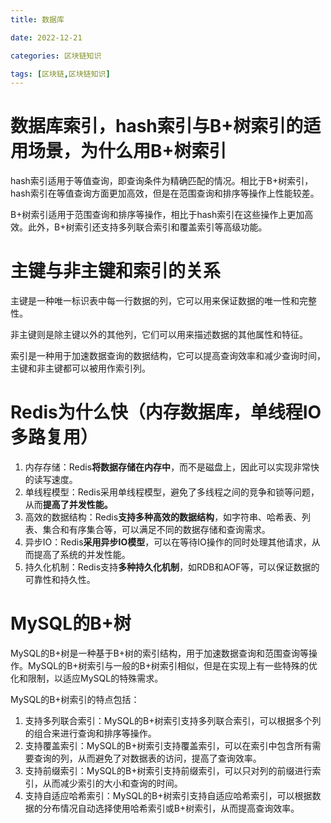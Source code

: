 ```yaml
---
title: 数据库

date: 2022-12-21	

categories: 区块链知识	

tags: [区块链,区块链知识]
---	
```


# 数据库索引，hash索引与B+树索引的适用场景，为什么用B+树索引

hash索引适用于等值查询，即查询条件为精确匹配的情况。相比于B+树索引，hash索引在等值查询方面更加高效，但是在范围查询和排序等操作上性能较差。

B+树索引适用于范围查询和排序等操作，相比于hash索引在这些操作上更加高效。此外，B+树索引还支持多列联合索引和覆盖索引等高级功能。

# 主键与非主键和索引的关系

主键是一种唯一标识表中每一行数据的列，它可以用来保证数据的唯一性和完整性。

非主键则是除主键以外的其他列，它们可以用来描述数据的其他属性和特征。

索引是一种用于加速数据查询的数据结构，它可以提高查询效率和减少查询时间，主键和非主键都可以被用作索引列。

# Redis为什么快（内存数据库，单线程IO多路复用）

1. 内存存储：Redis**将数据存储在内存中**，而不是磁盘上，因此可以实现非常快的读写速度。
2. 单线程模型：Redis采用单线程模型，避免了多线程之间的竞争和锁等问题，从而**提高了并发性能。**
3. 高效的数据结构：Redis**支持多种高效的数据结构**，如字符串、哈希表、列表、集合和有序集合等，可以满足不同的数据存储和查询需求。
4. 异步IO：Redis**采用异步IO模型**，可以在等待IO操作的同时处理其他请求，从而提高了系统的并发性能。
5. 持久化机制：Redis支持**多种持久化机制**，如RDB和AOF等，可以保证数据的可靠性和持久性。

# MySQL的B+树

MySQL的B+树是一种基于B+树的索引结构，用于加速数据查询和范围查询等操作。MySQL的B+树索引与一般的B+树索引相似，但是在实现上有一些特殊的优化和限制，以适应MySQL的特殊需求。

MySQL的B+树索引的特点包括：

1. 支持多列联合索引：MySQL的B+树索引支持多列联合索引，可以根据多个列的组合来进行查询和排序等操作。
2. 支持覆盖索引：MySQL的B+树索引支持覆盖索引，可以在索引中包含所有需要查询的列，从而避免了对数据表的访问，提高了查询效率。
3. 支持前缀索引：MySQL的B+树索引支持前缀索引，可以只对列的前缀进行索引，从而减少索引的大小和查询的时间。
4. 支持自适应哈希索引：MySQL的B+树索引支持自适应哈希索引，可以根据数据的分布情况自动选择使用哈希索引或B+树索引，从而提高查询效率。